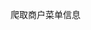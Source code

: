 <!--
 * @Author: your name
 * @Date: 2021-04-07 17:34:44
 * @LastEditTime: 2021-04-07 17:34:48
 * @LastEditors: Please set LastEditors
 * @Description: In User Settings Edit
 * @FilePath: /crawling/Users/zhiyi/Desktop/work/newCreawling/README.md
-->
爬取商户菜单信息